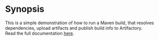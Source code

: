 # Synopsis

This is a simple demonstration of how to run a Maven build, that resolves dependencies, upload artifacts and publish build info to Artifactory.
<br>
Read the full documentation [here](https://wiki.jenkins-ci.org/display/JENKINS/Artifactory+-+Working+With+the+Pipeline+Jenkins+Plugin).